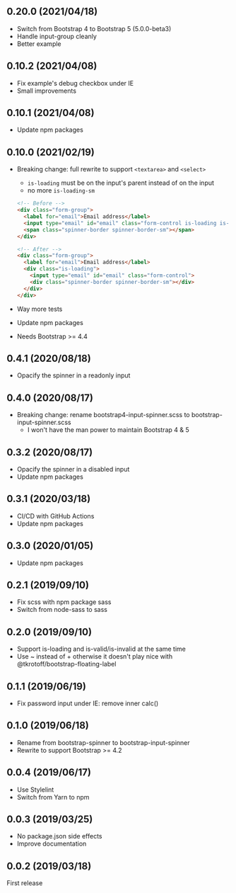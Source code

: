 ## 0.20.0 (2021/04/18)

- Switch from Bootstrap 4 to Bootstrap 5 (5.0.0-beta3)
- Handle input-group cleanly
- Better example

## 0.10.2 (2021/04/08)

- Fix example's debug checkbox under IE
- Small improvements

## 0.10.1 (2021/04/08)

- Update npm packages

## 0.10.0 (2021/02/19)

- Breaking change: full rewrite to support `<textarea>` and `<select>`

  - `is-loading` must be on the input's parent instead of on the input
  - no more `is-loading-sm`

  ```HTML
  <!-- Before -->
  <div class="form-group">
    <label for="email">Email address</label>
    <input type="email" id="email" class="form-control is-loading is-loading-sm">
    <span class="spinner-border spinner-border-sm"></span>
  </div>

  <!-- After -->
  <div class="form-group">
    <label for="email">Email address</label>
    <div class="is-loading">
      <input type="email" id="email" class="form-control">
      <div class="spinner-border spinner-border-sm"></div>
    </div>
  </div>
  ```

- Way more tests
- Update npm packages
- Needs Bootstrap >= 4.4

## 0.4.1 (2020/08/18)

- Opacify the spinner in a readonly input

## 0.4.0 (2020/08/17)

- Breaking change: rename bootstrap4-input-spinner.scss to bootstrap-input-spinner.scss
  - I won't have the man power to maintain Bootstrap 4 & 5

## 0.3.2 (2020/08/17)

- Opacify the spinner in a disabled input
- Update npm packages

## 0.3.1 (2020/03/18)

- CI/CD with GitHub Actions
- Update npm packages

## 0.3.0 (2020/01/05)

- Update npm packages

## 0.2.1 (2019/09/10)

- Fix scss with npm package sass
- Switch from node-sass to sass

## 0.2.0 (2019/09/10)

- Support is-loading and is-valid/is-invalid at the same time
- Use ~ instead of + otherwise it doesn't play nice with @tkrotoff/bootstrap-floating-label

## 0.1.1 (2019/06/19)

- Fix password input under IE: remove inner calc()

## 0.1.0 (2019/06/18)

- Rename from bootstrap-spinner to bootstrap-input-spinner
- Rewrite to support Bootstrap >= 4.2

## 0.0.4 (2019/06/17)

- Use Stylelint
- Switch from Yarn to npm

## 0.0.3 (2019/03/25)

- No package.json side effects
- Improve documentation

## 0.0.2 (2019/03/18)

First release
